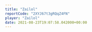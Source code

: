 ```yaml
---
title: "Zailol"
reportCode: "2XYJ67t3gRQqZ4FN"
player: "Zailol"
date: 2021-08-23T19:07:58.042000+00:00
---
```

